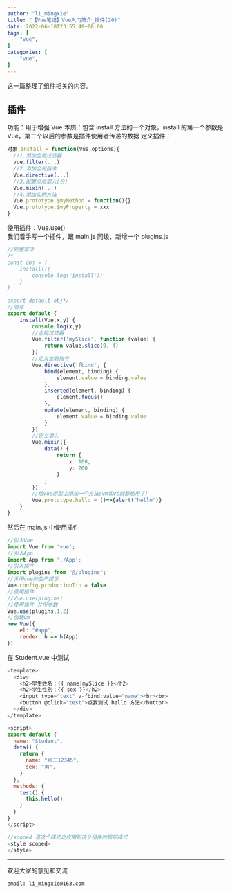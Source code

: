 ```yaml
---
author: "li_mingxie"
title: "【Vue笔记】Vue入门简介_插件(20)"
date: 2022-06-18T23:55:49+08:00
tags: [
    "vue",
]
categories: [
    "vue",
]
---
```


这一篇整理了组件相关的内容。  <!--more-->

## 插件

功能：用于增强 Vue
本质：包含 install 方法的一个对象，install 的第一个参数是 Vue，第二个以后的参数是插件使用者传递的数据
定义插件：

```js
对象.install = function(Vue,options){
  //1.添加全局过滤器
  vue.filter(...)
  //2.添加全局指令
  Vue.directive(...)
  //3.配置全局混入(合)
  Vue.mixin(...)
  //4.添加实例方法
  Vue.prototype.$myMethod = function(){}
  Vue.prototype.$myProperty = xxx
}

```

使用插件：​​Vue.use()​​  
我们着手写一个插件，跟 main.js 同级，新增一个 plugins.js  

```js
//完整写法
/*
const obj = {
    install(){
        console.log("install");
    }
}

export default obj*/
//简写
export default {
    install(Vue,x,y) {
        console.log(x,y)
        //全局过滤器
        Vue.filter('mySlice', function (value) {
            return value.slice(0, 4)
        })
        //定义全局指令
        Vue.directive('fbind', {
            bind(element, binding) {
                element.value = binding.value
            },
            inserted(element, binding) {
                element.focus()
            },
            update(element, binding) {
                element.value = binding.value
            }
        })
        //定义混入
        Vue.mixin({
            data() {
                return {
                    x: 100,
                    y: 200
                }
            }
        })
        //给Vue原型上添加一个方法(vm和vc就都能用了)
        Vue.prototype.hello = ()=>{alert("hello")}
    }
}
```

然后在 main.js 中使用插件

```js
//引入Vue
import Vue from 'vue';
//引入App
import App from './App';
//引入插件
import plugins from "@/plugins";
//关闭vue的生产提示
Vue.config.productionTip = false
//使用插件
//Vue.use(plugins)
//使用插件 并传参数
Vue.use(plugins,1,2)
//创建vm
new Vue({
    el: "#app",
    render: h => h(App)
})
```

在 Student.vue 中测试

```js
<template>
  <div>
    <h2>学生姓名：{{ name|mySlice }}</h2>
    <h2>学生性别：{{ sex }}</h2>
    <input type="text" v-fbind:value="name"><br><br>
    <button @click="test">点我测试 hello 方法</button>
  </div>
</template>

<script>
export default {
  name: "Student",
  data() {
    return {
      name: "张三12345",
      sex: "男",
    }
  },
  methods: {
    test() {
      this.hello()
    }
  }
}
</script>

//scoped 是这个样式之应用到这个组件的局部样式
<style scoped>
</style>
```

----------------------------------------------
欢迎大家的意见和交流

`email: li_mingxie@163.com`
